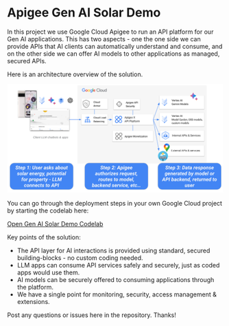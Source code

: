 # Apigee Gen AI Solar Demo

In this project we use Google Cloud Apigee to run an API platform for our Gen AI applications. This has two aspects - one the one side we can provide APIs that AI clients can automatically understand and consume, and on the other side we can offer AI models to other applications as managed, secured APIs.

Here is an architecture overview of the solution.

![Apigee Gen AI demo architecture](images/architecture-v1.png)

You can go through the deployment steps in your own Google Cloud project by starting the codelab here:

[Open Gen AI Solar Demo Codelab](https://tyayers.github.io/apigee-genai-solar-demo/codelabs/apigee-api-jam-gen-ai)

Key points of the solution:
- The API layer for AI interactions is provided using standard, secured building-blocks - no custom coding needed.
- LLM apps can consume API services safely and securely, just as coded apps would use them.
- AI models can be securely offered to consuming applications through the platform.
- We have a single point for monitoring, security, access management & extensions.

Post any questions or issues here in the repository. Thanks!